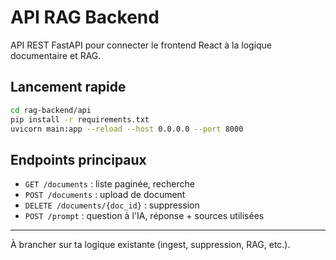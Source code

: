 # API RAG Backend

API REST FastAPI pour connecter le frontend React à la logique documentaire et RAG.

## Lancement rapide

```bash
cd rag-backend/api
pip install -r requirements.txt
uvicorn main:app --reload --host 0.0.0.0 --port 8000
```

## Endpoints principaux
- `GET /documents` : liste paginée, recherche
- `POST /documents` : upload de document
- `DELETE /documents/{doc_id}` : suppression
- `POST /prompt` : question à l'IA, réponse + sources utilisées

---

À brancher sur ta logique existante (ingest, suppression, RAG, etc.).
